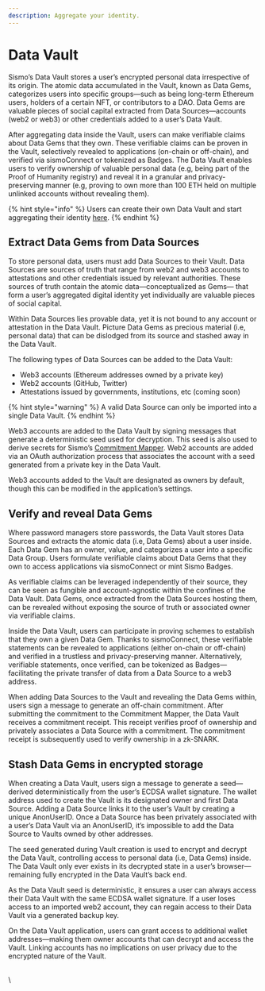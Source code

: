 ```yaml
---
description: Aggregate your identity.
---
```


# Data Vault

Sismo’s Data Vault stores a user’s encrypted personal data irrespective of its origin. The atomic data accumulated in the Vault, known as Data Gems, categorizes users into specific groups—such as being long-term Ethereum users, holders of a certain NFT, or contributors to a DAO. Data Gems are valuable pieces of social capital extracted from Data Sources—accounts (web2 or web3) or other credentials added to a user’s Data Vault.

After aggregating data inside the Vault, users can make verifiable claims about Data Gems that they own. These verifiable claims can be proven in the Vault, selectively revealed to applications (on-chain or off-chain), and verified via sismoConnect or tokenized as Badges. The Data Vault enables users to verify ownership of valuable personal data (e.g, being part of the Proof of Humanity registry) and reveal it in a granular and privacy-preserving manner (e.g, proving to own more than 100 ETH held on multiple unlinked accounts without revealing them).

{% hint style="info" %}
Users can create their own Data Vault and start aggregating their identity [here](https://vault-beta.sismo.io/).
{% endhint %}

## Extract Data Gems from Data Sources

To store personal data, users must add Data Sources to their Vault. Data Sources are sources of truth that range from web2 and web3 accounts to attestations and other credentials issued by relevant authorities. These sources of truth contain the atomic data—conceptualized as Gems— that form a user’s aggregated digital identity yet individually are valuable pieces of social capital.

Within Data Sources lies provable data, yet it is not bound to any account or attestation in the Data Vault. Picture Data Gems as precious material (i.e, personal data) that can be dislodged from its source and stashed away in the Data Vault.

The following types of Data Sources can be added to the Data Vault:

* Web3 accounts (Ethereum addresses owned by a private key)
* Web2 accounts (GitHub, Twitter)
* Attestations issued by governments, institutions, etc (coming soon)

{% hint style="warning" %}
A valid Data Source can only be imported into a single Data Vault.
{% endhint %}

Web3 accounts are added to the Data Vault by signing messages that generate a deterministic seed used for decryption. This seed is also used to derive secrets for Sismo’s [Commitment Mapper](../technical-concepts/commitment-mapper.md). Web2 accounts are added via an OAuth authorization process that associates the account with a seed generated from a private key in the Data Vault.

Web3 accounts added to the Vault are designated as owners by default, though this can be modified in the application’s settings.

## Verify and reveal Data Gems

Where password managers store passwords, the Data Vault stores Data Sources and extracts the atomic data (i.e, Data Gems) about a user inside. Each Data Gem has an owner, value, and categorizes a user into a specific Data Group. Users formulate verifiable claims about Data Gems that they own to access applications via sismoConnect or mint Sismo Badges.

As verifiable claims can be leveraged independently of their source, they can be seen as fungible and account-agnostic within the confines of the Data Vault. Data Gems, once extracted from the Data Sources hosting them, can be revealed without exposing the source of truth or associated owner via verifiable claims.

Inside the Data Vault, users can participate in proving schemes to establish that they own a given Data Gem. Thanks to sismoConnect, these verifiable statements can be revealed to applications (either on-chain or off-chain) and verified in a trustless and privacy-preserving manner. Alternatively, verifiable statements, once verified, can be tokenized as Badges—facilitating the private transfer of data from a Data Source to a web3 address.

When adding Data Sources to the Vault and revealing the Data Gems within, users sign a message to generate an off-chain commitment. After submitting the commitment to the Commitment Mapper, the Data Vault receives a commitment receipt. This receipt verifies proof of ownership and privately associates a Data Source with a commitment. The commitment receipt is subsequently used to verify ownership in a zk-SNARK.

## Stash Data Gems in encrypted storage

When creating a Data Vault, users sign a message to generate a seed—derived deterministically from the user’s ECDSA wallet signature. The wallet address used to create the Vault is its designated owner and first Data Source. Adding a Data Source links it to the user’s Vault by creating a unique AnonUserID. Once a Data Source has been privately associated with a user’s Data Vault via an AnonUserID, it’s impossible to add the Data Source to Vaults owned by other addresses.

The seed generated during Vault creation is used to encrypt and decrypt the Data Vault, controlling access to personal data (i.e, Data Gems) inside. The Data Vault only ever exists in its decrypted state in a user’s browser—remaining fully encrypted in the Data Vault’s back end.

As the Data Vault seed is deterministic, it ensures a user can always access their Data Vault with the same ECDSA wallet signature. If a user loses access to an imported web2 account, they can regain access to their Data Vault via a generated backup key.

On the Data Vault application, users can grant access to additional wallet addresses—making them owner accounts that can decrypt and access the Vault. Linking accounts has no implications on user privacy due to the encrypted nature of the Vault.

\
\
